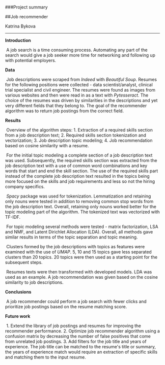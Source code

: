 ###Project summary

##Job recommender

Katrina Bykova

---------------------------------------------------------------------------------------------------------------

**Introduction**

​	A job search is a time consuming process. Automating any part of the search would give a job seeker more time for networking and following up with potential employers.

**Data**

​	Job descriptions were scraped from *Indeed* with *Beautiful Soup*. Resumes for  the following positions were collected - data scientist/analyst, clinical trial specialist and civil engineer. The resumes were found as images from various websites and then were read in as a text with *Pytesseract*.  The choice of the resumes was driven by similarities in the descriptions and yet very different fields that they belong to. The goal of the recommender algorithm was to return job postings from the correct field.

**Results**

​	Overview of the algorithm steps: 1. Extraction of a required skills section from a job description text; 2. Required skills section tokenization and vectorization; 3. Job description topic modeling; 4. Job recommendation based on cosine similarity with a resume.

​	For the initial topic modeling a complete section of a job description text was used. Subsequently, the required skills section was extracted from the job description text with a use of common word combinations and key words that start and end the skill section. The use of the required skills part instead of the complete job description text resulted in the topics being more focused on  the skills and job requirements and less so not the hiring company specifics.

​	*Spacy* package was used for tokenization. Lemmatization and retaining only nouns were tested in addition to removing common stop words from the job description text. Overall, retaining only nouns worked better for the topic modeling part of the algorithm. The tokenized text was vectorized with TF-IDF.

​		For topic modeling several methods were tested - matrix factorization, LSA and NMF, and Latent Dirichlet Allocation (LDA). Overall, all methods gave similar results in terms of the topic separation and topic meaning.

​	Clusters formed by the job descriptions with topics as features were examined with the use of *UMAP*. 5, 10 and 15 topics gave less separated clusters than 20 topics. 20 topics were then used as a starting point for the subsequent steps.

​	Resumes texts were then transformed with developed models. LDA was used as an example. A job recommendation was given based on the cosine similarity to job descriptions. 

**Conclusions**

​	A job recommender could perform a job search with fewer clicks and prioritize job postings based on the resume matching score.

**Future work**

​	1. Extend the library of job postings and resumes for improving the recommender performance. 2. Optimize job recommender algorithm using a confusion matrix by decreasing the number of false positives that come from unrelated job postings.  3. Add filters for the job title and years of experience. The job title can be matched to the resume's title or summary, the years of experience match would require an extraction of specific skills and matching them to the input resume. 









